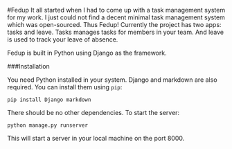 #Fedup 
It all started when I had to come up with a task management system for my work. I just could not find a decent minimal task management system which was open-sourced. Thus Fedup! Currently the project has two apps: tasks and leave. Tasks manages tasks for members in your team. And leave is used to track your leave of absence.

Fedup is built in Python using Django as the framework.

###Installation

You need Python installed in your system. Django and markdown are also required. You can install them using `pip`:

    pip install Django markdown

There should be no other dependencies. To start the server:

    python manage.py runserver

This will start a server in your local machine on the port 8000.
